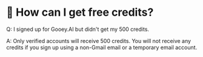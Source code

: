 # 🍟 How can I get free credits?

Q: I signed up for Gooey.AI but didn't get my 500 credits.&#x20;

A: Only verified accounts will receive 500 credits. You will not receive any credits if you sign up using a non-Gmail email or a temporary email account.&#x20;

<figure><img src="../../.gitbook/assets/Screenshot 2025-02-04 at 10.58.11 AM.png" alt=""><figcaption></figcaption></figure>
